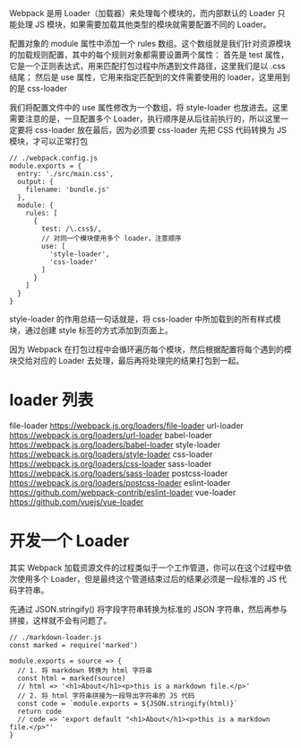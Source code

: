 <!--
 * @Description: 通过 Loader 实现特殊资源加载
 * @Autor: lijinpeng
 * @Date: 2021-03-13 21:02:57
 * @LastEditors: lijinpeng
-->
Webpack 是用 Loader（加载器）来处理每个模块的，而内部默认的 Loader 只能处理 JS 模块，如果需要加载其他类型的模块就需要配置不同的 Loader。

配置对象的 module 属性中添加一个 rules 数组。这个数组就是我们针对资源模块的加载规则配置，其中的每个规则对象都需要设置两个属性：
首先是 test 属性，它是一个正则表达式，用来匹配打包过程中所遇到文件路径，这里我们是以 .css 结尾；
然后是 use 属性，它用来指定匹配到的文件需要使用的 loader，这里用到的是 css-loader

我们将配置文件中的 use 属性修改为一个数组，将 style-loader 也放进去。这里需要注意的是，一旦配置多个 Loader，执行顺序是从后往前执行的，所以这里一定要将 css-loader 放在最后，因为必须要 css-loader 先把 CSS 代码转换为 JS 模块，才可以正常打包
```
// ./webpack.config.js
module.exports = {
  entry: './src/main.css',
  output: {
    filename: 'bundle.js'
  },
  module: {
    rules: [
      {
        test: /\.css$/,
        // 对同一个模块使用多个 loader，注意顺序
        use: [
          'style-loader',
          'css-loader'
        ]
      }
    ]
  }
}
```
style-loader 的作用总结一句话就是，将 css-loader 中所加载到的所有样式模块，通过创建 style 标签的方式添加到页面上。

因为 Webpack 在打包过程中会循环遍历每个模块，然后根据配置将每个遇到的模块交给对应的 Loader 去处理，最后再将处理完的结果打包到一起。

# loader 列表
file-loader	https://webpack.js.org/loaders/file-loader
url-loader	https://webpack.js.org/loaders/url-loader
babel-loader	https://webpack.js.org/loaders/babel-loader
style-loader	https://webpack.js.org/loaders/style-loader
css-loader	https://webpack.js.org/loaders/css-loader
sass-loader	https://webpack.js.org/loaders/sass-loader
postcss-loader	https://webpack.js.org/loaders/postcss-loader
eslint-loader	https://github.com/webpack-contrib/eslint-loader
vue-loader	https://github.com/vuejs/vue-loader

# 开发一个 Loader
其实 Webpack 加载资源文件的过程类似于一个工作管道，你可以在这个过程中依次使用多个 Loader，但是最终这个管道结束过后的结果必须是一段标准的 JS 代码字符串。

先通过 JSON.stringify() 将字段字符串转换为标准的 JSON 字符串，然后再参与拼接，这样就不会有问题了。
```
// ./markdown-loader.js
const marked = require('marked')

module.exports = source => {
  // 1. 将 markdown 转换为 html 字符串
  const html = marked(source)
  // html => '<h1>About</h1><p>this is a markdown file.</p>'
  // 2. 将 html 字符串拼接为一段导出字符串的 JS 代码
  const code = `module.exports = ${JSON.stringify(html)}`
  return code
  // code => 'export default "<h1>About</h1><p>this is a markdown file.</p>"'
}
```